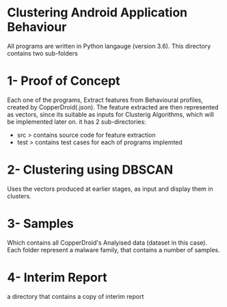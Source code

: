 # Clustering Android Application Behaviour
All programs are written in Python langauge (version 3.6). 
This directory contains two sub-folders

# 1- Proof of Concept
Each one of the programs, Extract features from Behavioural profiles, created by CopperDroid(.json). 
The feature extracted are then represented as vectors, since its suitable as inputs for  Clusterig Algorithms, which will be implemented later on.
it has 2 sub-directories:
* src > contains source code for feature extraction
* test > contains test cases for each of programs implemted

# 2- Clustering using DBSCAN 
Uses the vectors produced at earlier stages, as input and display them in clusters.

# 3- Samples
Which contains all CopperDroid's Analyised data (dataset in this case).
Each folder represent a malware family, that contains a number of samples. 
# 4- Interim Report
a directory that contains a copy of interim report
